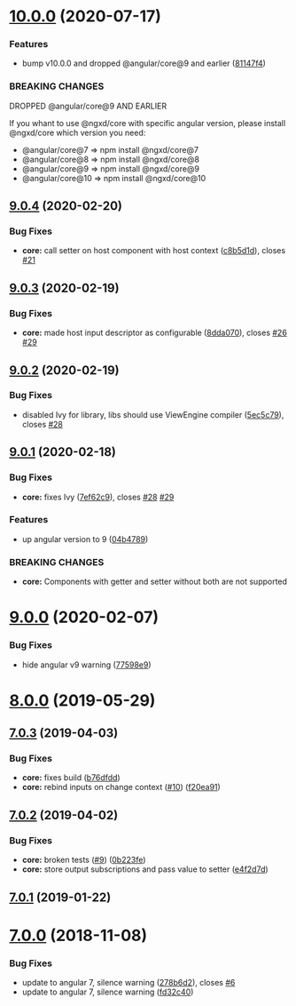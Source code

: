 
# [10.0.0](https://github.com/IndigoSoft/ngxd/compare/v9.0.0...v10.0.0) (2020-07-17)


### Features

* bump v10.0.0 and dropped @angular/core@9 and earlier ([81147f4](https://github.com/IndigoSoft/ngxd/commit/81147f4))

### BREAKING CHANGES

DROPPED @angular/core@9 AND EARLIER

If you whant to use @ngxd/core with specific angular version, please install @ngxd/core which version you need:
*  @angular/core@7  => npm install @ngxd/core@7
*  @angular/core@8  => npm install @ngxd/core@8
*  @angular/core@9  => npm install @ngxd/core@9
*  @angular/core@10 => npm install @ngxd/core@10



## [9.0.4](https://github.com/IndigoSoft/ngxd/compare/v9.0.3...v9.0.4) (2020-02-20)


### Bug Fixes

* **core:** call setter on host component with host context ([c8b5d1d](https://github.com/IndigoSoft/ngxd/commit/c8b5d1d)), closes [#21](https://github.com/IndigoSoft/ngxd/issues/21)



## [9.0.3](https://github.com/IndigoSoft/ngxd/compare/v9.0.2...v9.0.3) (2020-02-19)


### Bug Fixes

* **core:** made host input descriptor as configurable ([8dda070](https://github.com/IndigoSoft/ngxd/commit/8dda070)), closes [#26](https://github.com/IndigoSoft/ngxd/issues/26) [#29](https://github.com/IndigoSoft/ngxd/issues/29)



## [9.0.2](https://github.com/IndigoSoft/ngxd/compare/v9.0.1...v9.0.2) (2020-02-19)


### Bug Fixes

* disabled Ivy for library, libs should use ViewEngine compiler ([5ec5c79](https://github.com/IndigoSoft/ngxd/commit/5ec5c79)), closes [#28](https://github.com/IndigoSoft/ngxd/issues/28)



## [9.0.1](https://github.com/IndigoSoft/ngxd/compare/v9.0.0...v9.0.1) (2020-02-18)


### Bug Fixes

* **core:** fixes Ivy ([7ef62c9](https://github.com/IndigoSoft/ngxd/commit/7ef62c9)), closes [#28](https://github.com/IndigoSoft/ngxd/issues/28) [#29](https://github.com/IndigoSoft/ngxd/issues/29)


### Features

* up angular version to 9 ([04b4789](https://github.com/IndigoSoft/ngxd/commit/04b4789))


### BREAKING CHANGES

* **core:** Components with getter and setter without both are not supported



# [9.0.0](https://github.com/IndigoSoft/ngxd/compare/v8.0.0...v9.0.0) (2020-02-07)


### Bug Fixes

* hide angular v9 warning ([77598e9](https://github.com/IndigoSoft/ngxd/commit/77598e9))



# [8.0.0](https://github.com/IndigoSoft/ngxd/compare/v7.0.3...v8.0.0) (2019-05-29)



## [7.0.3](https://github.com/IndigoSoft/ngxd/compare/v7.0.2...v7.0.3) (2019-04-03)


### Bug Fixes

* **core:** fixes build ([b76dfdd](https://github.com/IndigoSoft/ngxd/commit/b76dfdd))
* **core:** rebind inputs on change context ([#10](https://github.com/IndigoSoft/ngxd/issues/10)) ([f20ea91](https://github.com/IndigoSoft/ngxd/commit/f20ea91))



## [7.0.2](https://github.com/IndigoSoft/ngxd/compare/v7.0.1...v7.0.2) (2019-04-02)


### Bug Fixes

* **core:** broken tests ([#9](https://github.com/IndigoSoft/ngxd/issues/9)) ([0b223fe](https://github.com/IndigoSoft/ngxd/commit/0b223fe))
* **core:** store output subscriptions and pass value to setter ([e4f2d7d](https://github.com/IndigoSoft/ngxd/commit/e4f2d7d))



## [7.0.1](https://github.com/IndigoSoft/ngxd/compare/v7.0.0...v7.0.1) (2019-01-22)



# [7.0.0](https://github.com/IndigoSoft/ngxd/compare/fd32c40...v7.0.0) (2018-11-08)


### Bug Fixes

* update to angular 7, silence warning ([278b6d2](https://github.com/IndigoSoft/ngxd/commit/278b6d2)), closes [#6](https://github.com/IndigoSoft/ngxd/issues/6)
* update to angular 7, silence warning ([fd32c40](https://github.com/IndigoSoft/ngxd/commit/fd32c40))



